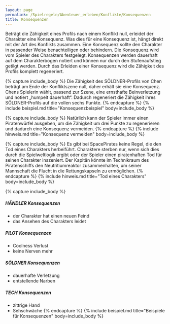 ```yaml
---
layout: page
permalink: /Spielregeln/Abenteuer_erleben/Konflikte/Konsequenzen
title: Konsequenzen
---
```


Beträgt die Zähigkeit eines Profils nach einem Konflikt null, erleidet der Charakter eine Konsequenz. Was dies für eine Konsequenz ist, hängt direkt mit der Art des Konflikts zusammen. Eine Konsequenz sollte den Charakter in passender Weise benachteiligen oder behindern. Die Konsequenz wird vom Spieler des Charakters festgelegt. Konsequenzen werden dauerhaft auf dem Charakterbogen notiert und können nur durch den Stufenaufstieg getilgt werden. Durch das Erleiden einer Konsequenz wird die Zähigkeit des Profils komplett regeneriert.

{% capture include_body %}
Die Zähigkeit des SÖLDNER-Profils von Chen beträgt am Ende der Konfliktszene null, daher erhält sie eine Konsequenz. Chens Spielerin wählt, passend zur Szene, eine ernsthafte Beinverletzung und notiert „humpelt dauerhaft“. Dadurch regeneriert die Zähigkeit ihres SÖLDNER-Profils auf die vollen sechs Punkte.
{% endcapture %}
{% include beispiel.md title="Konsequenzbeispiel" body=include_body %}

{% capture include_body %}
Natürlich kann der Spieler immer einen Piratenwürfel ausgeben, um die Zähigkeit um drei Punkte zu regenerieren und dadurch eine Konsequenz vermeiden.
{% endcapture %}
{% include hinweis.md title="Konsequenz vermeiden" body=include_body %}

{% capture include_body %}
Es gibt bei SpacePirates keine Regel, die den Tod eines Charakters herbeiführt. Charaktere sterben nur, wenn sich dies durch die Spielweltlogik ergibt oder der Spieler einen piratenhaften Tod für seinen Charakter inszeniert. Der Kapitän könnte im Technikraum des Piratenschiffs den Neutritiumreaktor zusammenhalten, um seiner Mannschaft die Flucht in die Rettungskapseln zu ermöglichen.
{% endcapture %}
{% include hinweis.md title="Tod eines Charakters" body=include_body %}

{% capture include_body %}

##### HÄNDLER Konsequenzen

- der Charakter hat einen neuen Feind
- das Ansehen des Charakters leidet

##### PILOT Konsequenzen

- Coolness Verlust
- keine Nerven mehr

##### SÖLDNER Konsequenzen

- dauerhafte Verletzung
- entstellende Narben

##### TECH Konsequenzen

- zittrige Hand
- Sehschwäche
{% endcapture %}
{% include beispiel.md title="Beispiele für Konsequenzen" body=include_body %}
